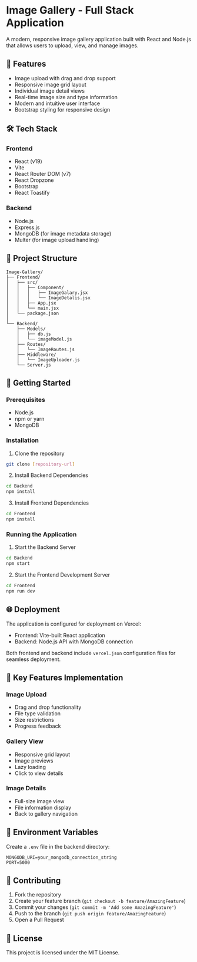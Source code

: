 # Image Gallery - Full Stack Application

A modern, responsive image gallery application built with React and Node.js that allows users to upload, view, and manage images.

## 🚀 Features

- Image upload with drag and drop support
- Responsive image grid layout
- Individual image detail views
- Real-time image size and type information
- Modern and intuitive user interface
- Bootstrap styling for responsive design

## 🛠️ Tech Stack

### Frontend
- React (v19)
- Vite
- React Router DOM (v7)
- React Dropzone
- Bootstrap
- React Toastify

### Backend
- Node.js
- Express.js
- MongoDB (for image metadata storage)
- Multer (for image upload handling)

## 📁 Project Structure

```
Image-Gallery/
├── Frontend/
│   ├── src/
│   │   ├── Component/
│   │   │   ├── ImageGalary.jsx
│   │   │   └── ImageDetalis.jsx
│   │   ├── App.jsx
│   │   └── main.jsx
│   └── package.json
│
└── Backend/
    ├── Models/
    │   ├── db.js
    │   └── imageModel.js
    ├── Routes/
    │   └── ImageRoutes.js
    ├── Middleware/
    │   └── ImageUploader.js
    └── Server.js
```

## 🚦 Getting Started

### Prerequisites
- Node.js
- npm or yarn
- MongoDB

### Installation

1. Clone the repository
```bash
git clone [repository-url]
```

2. Install Backend Dependencies
```bash
cd Backend
npm install
```

3. Install Frontend Dependencies
```bash
cd Frontend
npm install
```

### Running the Application

1. Start the Backend Server
```bash
cd Backend
npm start
```

2. Start the Frontend Development Server
```bash
cd Frontend
npm run dev
```

## 🌐 Deployment

The application is configured for deployment on Vercel:

- Frontend: Vite-built React application
- Backend: Node.js API with MongoDB connection

Both frontend and backend include `vercel.json` configuration files for seamless deployment.

## 🔑 Key Features Implementation

### Image Upload
- Drag and drop functionality
- File type validation
- Size restrictions
- Progress feedback

### Gallery View
- Responsive grid layout
- Image previews
- Lazy loading
- Click to view details

### Image Details
- Full-size image view
- File information display
- Back to gallery navigation

## 📝 Environment Variables

Create a `.env` file in the backend directory:

```
MONGODB_URI=your_mongodb_connection_string
PORT=5000
```

## 🤝 Contributing

1. Fork the repository
2. Create your feature branch (`git checkout -b feature/AmazingFeature`)
3. Commit your changes (`git commit -m 'Add some AmazingFeature'`)
4. Push to the branch (`git push origin feature/AmazingFeature`)
5. Open a Pull Request

## 📄 License

This project is licensed under the MIT License.